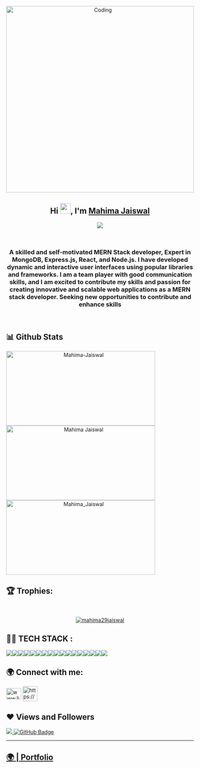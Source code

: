 <p align="center"><img src="https://i.gifer.com/origin/d7/d72fdb011630fad8d1472c4af0292364.gif"  alt="Coding" width="100%"height="500"></p>
 
 <h2 align="center">Hi <img src="https://media.giphy.com/media/hvRJCLFzcasrR4ia7z/giphy.gif" width="28">, I'm <a href="https://github.com/mahima29jaiswal" target="_blank" rel="noopener noreferrer"> Mahima Jaiswal </a></h2>
<p align="center">
  <img src="https://readme-typing-svg.herokuapp.com/?lines=Full%20Stack%20MERN%20Developer;&center=true&width=500&height=50">
</p>
 <br/>
    <h3 align="center">
      A skilled and self-motivated MERN Stack developer, Expert in MongoDB, Express.js, React, and Node.js. I have developed dynamic and interactive user interfaces using popular libraries and frameworks. I am a team player with good communication skills, and I am excited to contribute my skills and passion for creating innovative and scalable web applications as a MERN stack developer. Seeking new opportunities to contribute and enhance skills
    </h3>
    <br />
   
## 📊 Github Stats
<div align="center" style="display: flex; flex-wrap: wrap;">
    <img width="400px" height="200px" src="https://github-readme-stats.vercel.app/api?username=mahima29jaiswal&count_private=true&show_icons=true&theme=radical&hide_border=true" alt="Mahima-Jaiswal" />
    <img width="400px" height="200px" src="http://github-readme-streak-stats.herokuapp.com?user=mahima29jaiswal&theme=radical&hide_border=true&date_format=M%20j%5B%2C%20Y%5D" alt="Mahima Jaiswal" />
    <img width="400px" height="200px" align="center" src="https://github-readme-stats.vercel.app/api/top-langs/?username=mahima29jaiswal&theme=neon&border_radius=2.7" alt="Mahima_Jaiswal" />
</div>

## 🏆 Trophies:
<br/>
<p align="center"> <a href="https://github.com/ryo-ma/github-profile-trophy"><img src="https://github-profile-trophy.vercel.app/?username=mahima29jaiswal&theme=radical&hide_border=true" alt="mahima29jaiswal" /></a> </p>

## 👨‍💻 TECH STACK :

<div align="center" style="display: flex; flex-wrap: wrap;">
<img src="https://img.shields.io/badge/react-%2320232a.svg?style=for-the-badge&logo=react&logoColor=%2361DAFB" />
<img src="https://img.shields.io/badge/React_Router-CA4245?style=for-the-badge&logo=react-router&logoColor=white" />
<img src="https://img.shields.io/badge/redux-%23593d88.svg?style=for-the-badge&logo=redux&logoColor=white" />
<img src="https://img.shields.io/badge/chakra-%234ED1C5.svg?style=for-the-badge&logo=chakraui&logoColor=white" />
<img src="https://img.shields.io/badge/MongoDB-%234ea94b.svg?style=for-the-badge&logo=mongodb&logoColor=white" />
<img src="https://img.shields.io/badge/HTML5-E34F26?style=for-the-badge&logo=html5&logoColor=white" />
<img src="https://img.shields.io/badge/CSS3-1572B6?style=for-the-badge&logo=css3&logoColor=white" />
<img src="https://img.shields.io/badge/JavaScript-323330?style=for-the-badge&logo=javascript&logoColor=F7DF1E" />
<img src="https://img.shields.io/badge/Bootstrap-563D7C?style=for-the-badge&logo=bootstrap&logoColor=white" />
<img src="https://img.shields.io/badge/Tailwind_CSS-38B2AC?style=for-the-badge&logo=tailwind-css&logoColor=white" />
<img src="https://img.shields.io/badge/Node.js-339933?style=for-the-badge&logo=nodedotjs&logoColor=white" />
<img src="https://img.shields.io/badge/Express.js-000000?style=for-the-badge&logo=express&logoColor=white" />
<img src="https://img.shields.io/badge/java-%23ED8B00.svg?style=for-the-badge&logo=java&logoColor=white" />
<img src="https://img.shields.io/badge/npm-CB3837?style=for-the-badge&logo=npm&logoColor=white" />
<img src="https://img.shields.io/badge/GitHub-100000?style=for-the-badge&logo=github&logoColor=white" />
<img src="https://img.shields.io/badge/GIT-E44C30?style=for-the-badge&logo=git&logoColor=white" />
<img src="https://img.shields.io/badge/vite-%23646CFF.svg?style=for-the-badge&logo=vite&logoColor=white" />
</div>


## 🌍 Connect with me:
<p align="left">  
<a href="https://www.linkedin.com/in/mahima-jaiswal-320266141/" target="blank"><img align="center" src="https://raw.githubusercontent.com/rahuldkjain/github-profile-readme-generator/master/src/images/icons/Social/linked-in-alt.svg" alt="www.linkedin.com/in/mahima-jaiswal-320266141" height="30" width="40" /></a> 
  <a href="https://github.com/mahima29jaiswal" target="blank">
            <img align="center"
                src="https://img.icons8.com/3d-fluency/94/github.png"
                alt="https://github.com/mahima29jaiswal" width="40px"/>
        </a>
</p>

## ❤ Views and Followers

<a href="https://github.com/mahima29jaiswal/github-profile-views-counter">
    <img src="https://komarev.com/ghpvc/?username=mahima29jaiswal">
</a>

<a href="https://github.com/mahima29jaiswal?tab=followers">
 <img src="https://img.shields.io/github/followers/mahima29jaiswal?label=Followers&style=social" alt="GitHub Badge">
</a>

 <hr/>
<h2><a href=" https://mahima29jaiswal.github.io/">🌍 | Portfolio </a></h2>






















